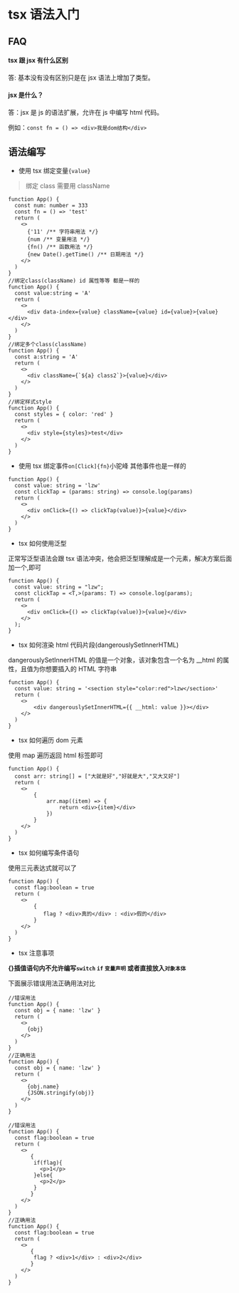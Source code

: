 # tsx 语法入门 ​

## FAQ ​

#### tsx 跟 jsx 有什么区别 ​

答: 基本没有没有区别只是在 jsx 语法上增加了类型。

#### jsx 是什么？ ​

答：jsx 是 js 的语法扩展，允许在 js 中编写 html 代码。

例如：`const fn = () => <div>我是dom结构</div>`

## 语法编写 ​

- 使用 tsx 绑定变量`{value}`

> 绑定 class 需要用 className

```tsx:line-numbers
function App() {
  const num: number = 333
  const fn = () => 'test'
  return (
    <>
      {'11' /** 字符串用法 */}
      {num /** 变量用法 */}
      {fn() /** 函数用法 */}
      {new Date().getTime() /** 日期用法 */}
    </>
  )
}
//绑定class(className) id 属性等等 都是一样的
function App() {
  const value:string = 'A'
  return (
    <>
      <div data-index={value} className={value} id={value}>{value}</div>
    </>
  )
}
//绑定多个class(className)
function App() {
  const a:string = 'A'
  return (
    <>
      <div className={`${a} class2`}>{value}</div>
    </>
  )
}
//绑定样式style
function App() {
  const styles = { color: 'red' }
  return (
    <>
      <div style={styles}>test</div>
    </>
  )
}
```

- 使用 tsx 绑定事件`on[Click]{fn}`小驼峰 其他事件也是一样的

```tsx:line-numbers
function App() {
  const value: string = 'lzw'
  const clickTap = (params: string) => console.log(params)
  return (
    <>
      <div onClick={() => clickTap(value)}>{value}</div>
    </>
  )
}
```

- tsx 如何使用泛型

正常写泛型语法会跟 tsx 语法冲突，他会把泛型理解成是一个元素，解决方案后面加一个,即可

```tsx
function App() {
  const value: string = "lzw";
  const clickTap = <T,>(params: T) => console.log(params);
  return (
    <>
      <div onClick={() => clickTap(value)}>{value}</div>
    </>
  );
}
```

- tsx 如何渲染 html 代码片段(dangerouslySetInnerHTML)

dangerouslySetInnerHTML 的值是一个对象，该对象包含一个名为 \_\_html 的属性，且值为你想要插入的 HTML 字符串

```tsx
function App() {
  const value: string = '<section style="color:red">lzw</section>'
  return (
    <>
        <div dangerouslySetInnerHTML={{ __html: value }}></div>
    </>
  )
}
```

- tsx 如何遍历 dom 元素

使用 map 遍历返回 html 标签即可

```tsx
function App() {
  const arr: string[] = ["大就是好","好就是大","又大又好"]
  return (
    <>
        {
            arr.map((item) => {
                return <div>{item}</div>
            })
        }
    </>
  )
}
```

- tsx 如何编写条件语句

使用三元表达式就可以了

```tsx
function App() {
  const flag:boolean = true
  return (
    <>
        {
           flag ? <div>真的</div> : <div>假的</div>
        }
    </>
  )
}
```

- tsx 注意事项

**{}插值语句内不允许编写`switch` `if` `变量声明` 或者直接放入`对象本体`**

下面展示错误用法正确用法对比

```tsx:line-numbers
//错误用法
function App() {
  const obj = { name: 'lzw' }
  return (
    <>
      {obj}
    </>
  )
}
//正确用法
function App() {
  const obj = { name: 'lzw' }
  return (
    <>
      {obj.name}
      {JSON.stringify(obj)}
    </>
  )
}
```

```tsx:line-numbers
//错误用法
function App() {
  const flag:boolean = true
  return (
    <>
       {
        if(flag){
          <p>1</p>
        }else{
          <p>2</p>
        }
       }
    </>
  )
}
//正确用法
function App() {
  const flag:boolean = true
  return (
    <>
       {
        flag ? <div>1</div> : <div>2</div>
       }
    </>
  )
}
```

